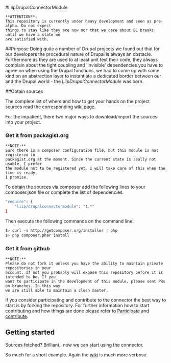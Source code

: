 #LiipDrupalConnectorModule

    **ATTENTION**:
    This repository is currently under heavy development and seen as pre-alpha. Do not expect
    things to stay like they are now nor that we care about BC breaks until we have a state we
    are satisfied with.


##Purpose
Doing quite a number of Drupal projects we found out that for our developers the procedural nature
of Drupal is always an obstacle. Furthermore as they are used to at least unit test their code,
they always complain about the tight coupling and 'invisible' dependencies you have to agree on
when using the Drupal functions, we had to come up with some kind on an abstraction layer to
instantiate a dedicated border between our and the Drupal world - the _LiipDrupalConnectorModule_ was
born.

##Obtain sources

The complete list of where and how to get your hands on the project sources read the corresponding
[wiki page](https://github.com/liip/LiipDrupalConnectorModule/wiki/Obtain-sources).

For the impatient, there two major ways to download/import the sources into your project.

### Get it from packagist.org

    **NOTE:**
    Sure there is a composer configuration file, but this module is not registered in
    packagist.org at the moment. Since the current state is really not usable, I prefer
    the module not to be registered yet. I will take care of this when the time is ready,
    I promise.

To obtain the sources via composer add the following lines to your composer.json file or complete the list of
dependencies.

```bash
"require": {
    "liip/drupalconnectormodule": "1.*"
}
```

Then execute the following commands on the command line:

```bash
$> curl -s http://getcomposer.org/installer | php
$> php composer.phar install
```


### Get it from github

    **NOTE:**
    Please do not fork it unless you have the ability to maintain private repositories in your
    account. If not you probably will expose this repository before it is intended to be. If you
    want to participate in the development of this module, please sent PRs on branches. In this way
    we are still able to maintain a clean master.

If you consider participating and contribute to the connector the best way to start is by forking the repository.
For further information how to start contributing and how things are done please refer to
[Participate and contribute](https://github.com/liip/LiipDrupalConnectorModule/wiki/Participate-and-contribute).

## Getting started

Sources fetched? Brilliant.. now we can start using the connector.


So much for a short example. Again the [wiki](https://github.com/liip/LiipDrupalConnectorModule/wiki/Getting-started)
is much more verbose.
